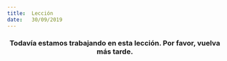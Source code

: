 ```yaml
---
title:  Lección
date:   30/09/2019
---
```


### <center>Todavía estamos trabajando en esta lección. Por favor, vuelva más tarde.</center>